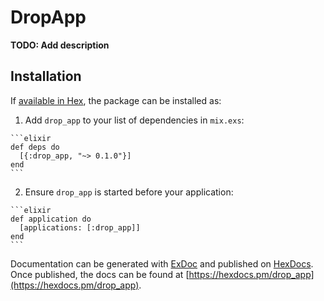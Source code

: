 # DropApp

**TODO: Add description**

## Installation

If [available in Hex](https://hex.pm/docs/publish), the package can be installed as:

  1. Add `drop_app` to your list of dependencies in `mix.exs`:

    ```elixir
    def deps do
      [{:drop_app, "~> 0.1.0"}]
    end
    ```

  2. Ensure `drop_app` is started before your application:

    ```elixir
    def application do
      [applications: [:drop_app]]
    end
    ```

Documentation can be generated with [ExDoc](https://github.com/elixir-lang/ex_doc)
and published on [HexDocs](https://hexdocs.pm). Once published, the docs can
be found at [https://hexdocs.pm/drop_app](https://hexdocs.pm/drop_app).

